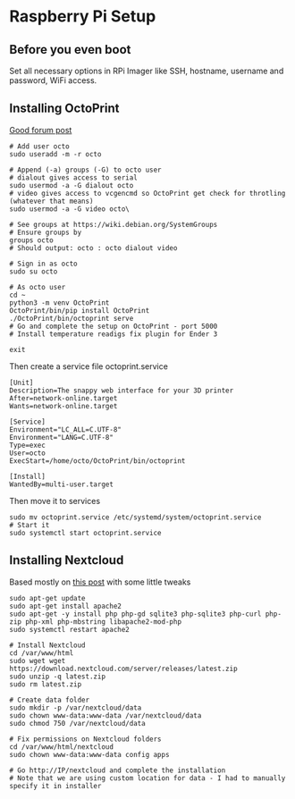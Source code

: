 # Raspberry Pi Setup
## Before you even boot
Set all necessary options in RPi Imager like SSH, hostname, username and password, WiFi access.

## Installing OctoPrint
[Good forum post](https://community.octoprint.org/t/setting-up-octoprint-on-a-raspberry-pi-running-raspbian-or-raspberry-pi-os/2337)

```
# Add user octo
sudo useradd -m -r octo

# Append (-a) groups (-G) to octo user
# dialout gives access to serial
sudo usermod -a -G dialout octo
# video gives access to vcgencmd so OctoPrint get check for throtling (whatever that means)
sudo usermod -a -G video octo\

# See groups at https://wiki.debian.org/SystemGroups
# Ensure groups by
groups octo
# Should output: octo : octo dialout video

# Sign in as octo
sudo su octo

# As octo user
cd ~
python3 -m venv OctoPrint
OctoPrint/bin/pip install OctoPrint
./OctoPrint/bin/octoprint serve
# Go and complete the setup on OctoPrint - port 5000
# Install temperature readigs fix plugin for Ender 3

exit
```

Then create a service file octoprint.service
```
[Unit]
Description=The snappy web interface for your 3D printer
After=network-online.target
Wants=network-online.target

[Service]
Environment="LC_ALL=C.UTF-8"
Environment="LANG=C.UTF-8"
Type=exec
User=octo
ExecStart=/home/octo/OctoPrint/bin/octoprint

[Install]
WantedBy=multi-user.target
```
Then move it to services
```
sudo mv octoprint.service /etc/systemd/system/octoprint.service
# Start it
sudo systemctl start octoprint.service
```

## Installing Nextcloud
Based mostly on [this post](http://unixetc.co.uk/2016/11/20/simple-nextcloud-installation-on-raspberry-pi/) with some little tweaks

```
sudo apt-get update
sudo apt-get install apache2
sudo apt-get -y install php php-gd sqlite3 php-sqlite3 php-curl php-zip php-xml php-mbstring libapache2-mod-php
sudo systemctl restart apache2

# Install Nextcloud
cd /var/www/html
sudo wget wget https://download.nextcloud.com/server/releases/latest.zip
sudo unzip -q latest.zip
sudo rm latest.zip

# Create data folder
sudo mkdir -p /var/nextcloud/data
sudo chown www-data:www-data /var/nextcloud/data
sudo chmod 750 /var/nextcloud/data

# Fix permissions on Nextcloud folders
cd /var/www/html/nextcloud
sudo chown www-data:www-data config apps

# Go http://IP/nextcloud and complete the installation
# Note that we are using custom location for data - I had to manually specify it in installer
```
